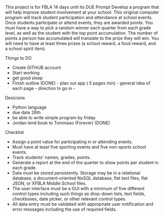 This project is for FBLA 
14 days until its DUE
Prompt
Develop a program that will help improve student involvement at your school.  This original computer program will track student participation and attendance at school events.  Once students participate or attend events, they are awarded points.  You must have a way to pick a random winner each quarter from each grade level, as well as the student with the top point accumulation.  The number of points a person has accumulated will translate to the prize they will win.  You will need to have at least three prizes (a school reward, a food reward, and a school spirit item).


Things to DO

- Create GITHUB account
- Start working
- get good sleep 
- Finish outline (DONE)
       - plan out app ( 5 pages min)
       - general idea of each page
       - direction to go in
       - 

Desicions

- Python language
- due date 26th
- be able to write simple program by friday
- Jordan lend book to Tommaso (Forever) (DONE)
  
Checklist

- Assign a point value for participating in or attending events.
- Must have at least five sporting events and five non-sports school events.
- Track students’ names, grades, points.
- Generate a report at the end of the quarter to show points per student in each grade.
- Data must be stored persistently.  Storage may be in a relational database, a document-oriented NoSQL database, flat text files, flat JSON, or XFBLA Middle School files.
- The user interface must be a GUI with a minimum of five different control types including such things as drop-down lists, text fields, checkboxes, date picker, or other relevant control types.
- All data entry must be validated with appropriate user notification and error messages including the use of required fields.

